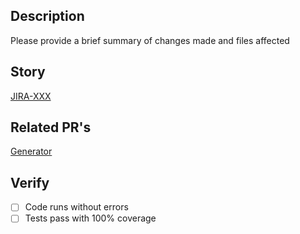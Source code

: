 ## Description

Please provide a brief summary of changes made and files affected

## Story

[JIRA-XXX](https://lobsters.atlassian.net/browse/DXP-XXX)

## Related PR's

[Generator](https://github.com/lob/sdks_openapi_gen/pull/XX)

## Verify

- [ ] Code runs without errors
- [ ] Tests pass with 100% coverage

